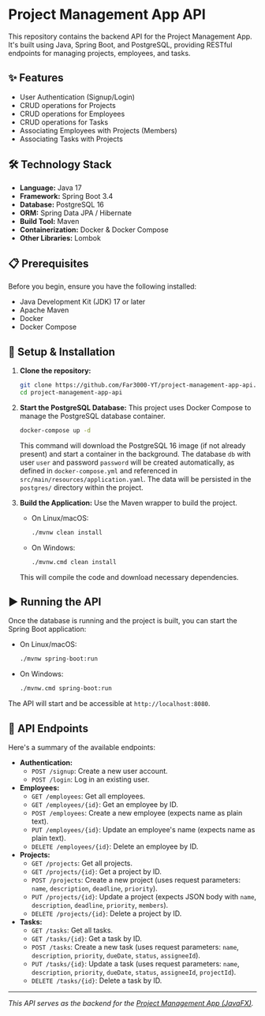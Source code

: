 # Project Management App API

This repository contains the backend API for the Project Management App. It's built using Java, Spring Boot, and PostgreSQL, providing RESTful endpoints for managing projects, employees, and tasks.

## ✨ Features

*   User Authentication (Signup/Login)
*   CRUD operations for Projects
*   CRUD operations for Employees
*   CRUD operations for Tasks
*   Associating Employees with Projects (Members)
*   Associating Tasks with Projects

## 🛠️ Technology Stack

*   **Language:** Java 17
*   **Framework:** Spring Boot 3.4
*   **Database:** PostgreSQL 16
*   **ORM:** Spring Data JPA / Hibernate
*   **Build Tool:** Maven
*   **Containerization:** Docker & Docker Compose
*   **Other Libraries:** Lombok

## 📋 Prerequisites

Before you begin, ensure you have the following installed:

*   Java Development Kit (JDK) 17 or later
*   Apache Maven
*   Docker
*   Docker Compose

## 🚀 Setup & Installation

1.  **Clone the repository:**
    ```bash
    git clone https://github.com/Far3000-YT/project-management-app-api.git
    cd project-management-app-api
    ```

2.  **Start the PostgreSQL Database:**
    This project uses Docker Compose to manage the PostgreSQL database container.
    ```bash
    docker-compose up -d
    ```
    This command will download the PostgreSQL 16 image (if not already present) and start a container in the background. The database `db` with user `user` and password `password` will be created automatically, as defined in `docker-compose.yml` and referenced in `src/main/resources/application.yaml`. The data will be persisted in the `postgres/` directory within the project.

3.  **Build the Application:**
    Use the Maven wrapper to build the project.
    *   On Linux/macOS:
        ```bash
        ./mvnw clean install
        ```
    *   On Windows:
        ```bash
        ./mvnw.cmd clean install
        ```
    This will compile the code and download necessary dependencies.

## ▶️ Running the API

Once the database is running and the project is built, you can start the Spring Boot application:

*   On Linux/macOS:
    ```bash
    ./mvnw spring-boot:run
    ```
*   On Windows:
    ```bash
    ./mvnw.cmd spring-boot:run
    ```

The API will start and be accessible at `http://localhost:8080`.

## 📡 API Endpoints

Here's a summary of the available endpoints:

*   **Authentication:**
    *   `POST /signup`: Create a new user account.
    *   `POST /login`: Log in an existing user.
*   **Employees:**
    *   `GET /employees`: Get all employees.
    *   `GET /employees/{id}`: Get an employee by ID.
    *   `POST /employees`: Create a new employee (expects name as plain text).
    *   `PUT /employees/{id}`: Update an employee's name (expects name as plain text).
    *   `DELETE /employees/{id}`: Delete an employee by ID.
*   **Projects:**
    *   `GET /projects`: Get all projects.
    *   `GET /projects/{id}`: Get a project by ID.
    *   `POST /projects`: Create a new project (uses request parameters: `name`, `description`, `deadline`, `priority`).
    *   `PUT /projects/{id}`: Update a project (expects JSON body with `name`, `description`, `deadline`, `priority`, `members`).
    *   `DELETE /projects/{id}`: Delete a project by ID.
*   **Tasks:**
    *   `GET /tasks`: Get all tasks.
    *   `GET /tasks/{id}`: Get a task by ID.
    *   `POST /tasks`: Create a new task (uses request parameters: `name`, `description`, `priority`, `dueDate`, `status`, `assigneeId`).
    *   `PUT /tasks/{id}`: Update a task (uses request parameters: `name`, `description`, `priority`, `dueDate`, `status`, `assigneeId`, `projectId`).
    *   `DELETE /tasks/{id}`: Delete a task by ID.

---
*This API serves as the backend for the [Project Management App (JavaFX)](https://github.com/Far3000-YT/project-management-app).*
